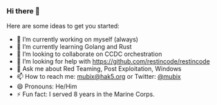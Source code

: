### Hi there 👋

Here are some ideas to get you started:

- 🔭 I’m currently working on myself (always)
- 🌱 I’m currently learning Golang and Rust
- 👯 I’m looking to collaborate on CCDC orchestration
- 🤔 I’m looking for help with https://github.com/restincode/restincode
- 💬 Ask me about Red Teaming, Post Exploitation, Windows
- 📫 How to reach me: mubix@hak5.org or Twitter: [@mubix](https://twitter.com/mubix)
- 😄 Pronouns: He/Him
- ⚡ Fun fact: I served 8 years in the Marine Corps.
